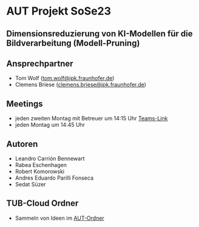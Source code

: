 # AUT Projekt SoSe23
## Dimensionsreduzierung von KI-Modellen für die Bildverarbeitung (Modell-Pruning)

## Ansprechpartner
- Tom Wolf (tom.wolf@ipk.fraunhofer.de)
- Clemens Briese (clemens.briese@ipk.fraunhofer.de)

## Meetings
- jeden zweiten Montag mit Betreuer um 14:15 Uhr [Teams-Link](https://teams.microsoft.com/l/meetup-join/19%3ameeting_NDg5NzJiMjMtZDczYy00NDMxLTgyM2UtNjVkY2Q1OGE1NWY0%40thread.v2/0?context=%7b%22Tid%22%3a%22f930300c-c97d-4019-be03-add650a171c4%22%2c%22Oid%22%3a%22b5150c05-0e78-4426-8c38-ceb720310e08%22%7d)
- jeden Montag um 14:45 Uhr

## Autoren
- Leandro Carrión Bennewart
- Rabea Eschenhagen
- Robert Komorowski
- Andres Eduardo Parilli Fonseca
- Sedat Süzer

## TUB-Cloud Ordner
- Sammeln von Ideen im [AUT-Ordner](https://tubcloud.tu-berlin.de/f/3623959123)



